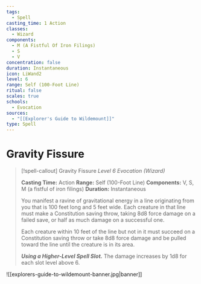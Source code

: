 ```yaml
---
tags:
  - Spell
casting_time: 1 Action
classes:
  - Wizard
components:
  - M (A Fistful Of Iron Filings)
  - S
  - V
concentration: false
duration: Instantaneous
icon: LiWand2
level: 6
range: Self (100-Foot Line)
ritual: false
scales: true
schools:
  - Evocation
sources:
  - "[[Explorer's Guide to Wildemount]]"
type: Spell
---
```


# Gravity Fissure

>[!spell-callout] Gravity Fissure
>_Level 6 Evocation (Wizard)_
>
>**Casting Time:** Action
>**Range:** Self (100-Foot Line)
>**Components:** V, S, M (a fistful of iron filings)
>**Duration:** Instantaneous
>
>You manifest a ravine of gravitational energy in a line originating from you that is 100 feet long and 5 feet wide. Each creature in that line must make a Constitution saving throw, taking 8d8 force damage on a failed save, or half as much damage on a successful one.
>
>Each creature within 10 feet of the line but not in it must succeed on a Constitution saving throw or take 8d8 force damage and be pulled toward the line until the creature is in its area.
>
>**_Using a Higher-Level Spell Slot._** The damage increases by 1d8 for each slot level above 6.

![[explorers-guide-to-wildemount-banner.jpg|banner]]
